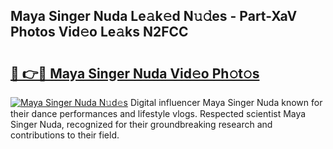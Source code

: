 ## Maya Singer Nuda Le𝚊k𝚎d N𝚞𝚍es - Part-XaV Photos Vid𝚎o Le𝚊ks N2FCC

# <h2><a href="http://fbfzkm8.evod.top/?m=Maya+Singer+Nuda">🔗 👉🔴 Maya Singer Nuda Vid𝚎o Ph𝚘t𝚘s</a></h2>

[![Maya Singer Nuda N𝚞d𝚎s](https://i.imgur.com/8V9OHl7.gif)](http://fbfzkm8.evod.top/?m=Maya+Singer+Nuda)
Digital influencer Maya Singer Nuda known for their dance performances and lifestyle vlogs. Respected scientist Maya Singer Nuda, recognized for their groundbreaking research and contributions to their field. 
